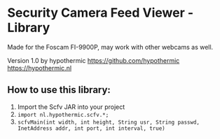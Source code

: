 # Security Camera Feed Viewer - Library
Made for the Foscam FI-9900P, may work with other webcams as well.

Version 1.0 by hypothermic
https://github.com/hypothermic
https://hypothermic.nl

## How to use this library:
1. Import the Scfv JAR into your project
2. `import nl.hypothermic.scfv.*;`
3. `scfvMain(int width, int height, String usr, String passwd, InetAddress addr, int port, int interval, true)`